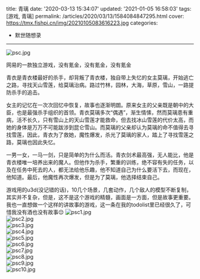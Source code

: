 title: 青璃
date: '2020-03-13 15:34:07'
updated: '2021-01-05 16:58:03'
tags: [游戏, 青璃]
permalink: /articles/2020/03/13/1584084847295.html
cover: https://tmx.fishpi.cn/img/20210105083616223.jpg
categories: 
- 默世随想录
---
![psc.jpg](https://tmx.fishpi.cn/img/20210105083616223.jpg)

网易的一款独立游戏，没有氪金，没有氪金，没有氪金

青衣是青衣楼最好的杀手，却背叛了青衣楼，独自带上失忆的女主莫璃，开始逃亡之路，寻找天山雪莲，给莫璃治病。路过竹林，园林，大海，草原，雪山，一路提防杀手的追击。

女主的记忆在一次次回忆中恢复，故事也逐渐明朗。原来女主的父亲既是朝中的大臣，也是最强杀手组织的首领。青衣莫璃多次“偶遇”，渐生情愫，然而莫璃患有重病，活不长久，只有雪山上的天山雪莲才能救命，但去找冰山雪莲的代价太高，而她的身体是万万不可能跋涉到昆仑雪山。而莫璃的父亲却认为莫璃的命不值得去寻找雪莲，因此，青衣为了救她，魔性爆发，杀光了莫璃的家人，踏上了寻找雪莲之路，莫璃也因此失忆。

一男一女，一马一剑，只是简单的为什么而活。青衣剑术最高强，无人能比，他是青衣楼唯一培养出来的魔人。但他作为杀手，繁重的训练，绝不容有失的任务，以及在任务中死去的人，都无法给他乐趣，他不知道自己为什么要活下去，而现在，他知道。最后，他魔性再次爆发，但是为了莫璃，他选择结束自己。

游戏用的u3d(没记错的话)，10几个场景，几套动作，几个敌人的模型不断复制，其实并不复杂，但是，这不是这个游戏的精髓，画面是一方面，但是故事更重要。我也一直想做一个这样的讲故事的游戏，这一条在我的todolist里已经很久了，可惜我没有酒也没有故事😔
![psc1.jpg](https://tmx.fishpi.cn/img/20210105083716567.jpg)
<br/>
![psc2.jpg](https://tmx.fishpi.cn/img/20210105083817176.jpg)
<br/>
![psc3.jpg](https://tmx.fishpi.cn/img/20210105083917536.jpg)
<br/>
![psc4.jpg](https://tmx.fishpi.cn/img/20210105084017957.jpg)
<br/>
![psc5.jpg](https://tmx.fishpi.cn/img/20210105084118364.jpg)
<br/>
![psc6.jpg](https://tmx.fishpi.cn/img/20210105084218723.jpg)
<br/>
![psc7.jpg](https://tmx.fishpi.cn/img/20210105084319145.jpg)
<br/>
![psc8.jpg](https://tmx.fishpi.cn/img/20210105084419567.jpg)
<br/>
![psc9.jpg](https://tmx.fishpi.cn/img/20210105084520051.jpg)
<br/>
![psc10.jpg](https://tmx.fishpi.cn/img/20210105084620457.jpg)


